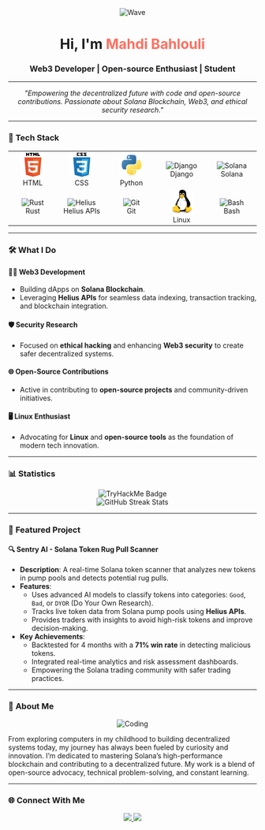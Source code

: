 <div align="center">
  <img src="https://user-images.githubusercontent.com/46750750/118325857-f917d400-b4ea-11eb-8506-93e5f5a3a126.gif" alt="Wave" width="30"/>  
  <h1>Hi, I'm <span style="color: #ff6f61;">Mahdi Bahlouli</span></h1>
  <h3>Web3 Developer | Open-source Enthusiast | Student</h3>
</div>

---

<div align="center">
  <p>
    <em>
      "Empowering the decentralized future with code and open-source contributions.  
      Passionate about Solana Blockchain, Web3, and ethical security research."  
    </em>
  </p>
</div>

---

### 🔧 **Tech Stack**

<div align="center">
  <table>
    <tr>
      <td align="center" width="120"><img src="https://raw.githubusercontent.com/devicons/devicon/master/icons/html5/html5-original-wordmark.svg" alt="HTML" width="50"/><br>HTML</td>
      <td align="center" width="120"><img src="https://raw.githubusercontent.com/devicons/devicon/master/icons/css3/css3-original-wordmark.svg" alt="CSS" width="50"/><br>CSS</td>
      <td align="center" width="120"><img src="https://raw.githubusercontent.com/devicons/devicon/master/icons/python/python-original.svg" alt="Python" width="50"/><br>Python</td>
      <td align="center" width="120"><img src="https://cdn.worldvectorlogo.com/logos/django.svg" alt="Django" width="50"/><br>Django</td>
      <td align="center" width="120"><img src="https://cryptologos.cc/logos/solana-sol-logo.svg?v=025" alt="Solana" width="50"/><br>Solana</td>
    </tr>
    <tr>
      <td align="center" width="120"><img src="https://upload.wikimedia.org/wikipedia/commons/d/d5/Rust_programming_language_black_logo.svg" alt="Rust" width="50"/><br>Rust</td>
      <td align="center" width="120"><img src="https://app.ashbyhq.com/api/images/org-theme-logo/b083f53d-31a9-48fd-98f0-190f8c724c95/696c566d-1b82-4aa8-8acc-8cfdb68841f5.png" alt="Helius" width="50"/><br>Helius APIs</td>
      <td align="center" width="120"><img src="https://www.vectorlogo.zone/logos/git-scm/git-scm-icon.svg" alt="Git" width="50"/><br>Git</td>
      <td align="center" width="120"><img src="https://raw.githubusercontent.com/devicons/devicon/master/icons/linux/linux-original.svg" alt="Linux" width="50"/><br>Linux</td>
      <td align="center" width="120"><img src="https://www.vectorlogo.zone/logos/gnu_bash/gnu_bash-icon.svg" alt="Bash" width="50"/><br>Bash</td>
    </tr>
  </table>
</div>

---

### 🛠️ **What I Do**

#### 🧑‍💻 Web3 Development
- Building dApps on **Solana Blockchain**.
- Leveraging **Helius APIs** for seamless data indexing, transaction tracking, and blockchain integration.

#### 🛡️ Security Research
- Focused on **ethical hacking** and enhancing **Web3 security** to create safer decentralized systems.

#### 🌐 Open-Source Contributions
- Active in contributing to **open-source projects** and community-driven initiatives.

#### 🖥️ Linux Enthusiast
- Advocating for **Linux** and **open-source tools** as the foundation of modern tech innovation.

---

### 📊 **Statistics**

<div align="center">
  <img src="https://tryhackme-badges.s3.amazonaws.com/MVNK1.png" alt="TryHackMe Badge" />
</div>

<div align="center">
  <img src="https://github-readme-streak-stats.herokuapp.com?user=mahdibahlouli&theme=radical&hide_border=true" alt="GitHub Streak Stats" width="500"/>
</div>

---

### 🌟 **Featured Project**

#### 🔍 **Sentry AI - Solana Token Rug Pull Scanner**
- **Description**: A real-time Solana token scanner that analyzes new tokens in pump pools and detects potential rug pulls.
- **Features**:
  - Uses advanced AI models to classify tokens into categories: `Good`, `Bad`, or `DYOR` (Do Your Own Research).
  - Tracks live token data from Solana pump pools using **Helius APIs**.
  - Provides traders with insights to avoid high-risk tokens and improve decision-making.
- **Key Achievements**:
  - Backtested for 4 months with a **71% win rate** in detecting malicious tokens.
  - Integrated real-time analytics and risk assessment dashboards.
  - Empowering the Solana trading community with safer trading practices.

---

### 📖 **About Me**

<div align="center">
  <img src="https://user-images.githubusercontent.com/46750750/118327398-bf9e9800-b4ed-11eb-81c6-e27a7f1f0cf0.gif" alt="Coding" width="300"/>
</div>

<p>
From exploring computers in my childhood to building decentralized systems today, my journey has always been fueled by curiosity and innovation.  
I’m dedicated to mastering Solana’s high-performance blockchain and contributing to a decentralized future.  
My work is a blend of open-source advocacy, technical problem-solving, and constant learning.
</p>

---

### 🌐 **Connect With Me**

<div align="center">
  <a href="https://www.linkedin.com/in/mahdi-bahlouli/" target="_blank">
    <img src="https://img.shields.io/badge/-LinkedIn-blue?style=for-the-badge&logo=linkedin&logoColor=white"/>
  </a>
  <a href="https://www.leetcode.com/mahdibahlouli" target="_blank">
    <img src="https://img.shields.io/badge/-LeetCode-yellow?style=for-the-badge&logo=leetcode&logoColor=black"/>
  </a>
</div>
